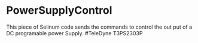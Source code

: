 # PowerSupplyControl
This piece of Selinum code sends the commands to control the out put of a DC programable power Supply. #TeleDyne T3PS2303P 
